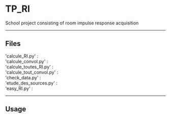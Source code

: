 # TP_RI

School project consisting of room impulse response acquisition

***

## Files

'calcule_RI.py' : <br />
'calcule_convol.py' : <br />
'calcule_toutes_RI.py' : <br />
'calcule_tout_convol.py' : <br />
'check_data.py' : <br />
'etude_des_sources.py' : <br />
'easy_RI.py' : <br />


***

## Usage

